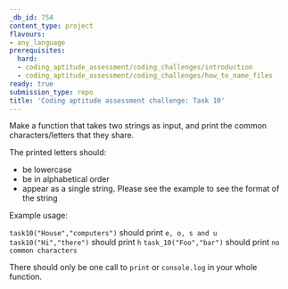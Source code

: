 ```yaml
---
_db_id: 754
content_type: project
flavours:
- any_language
prerequisites:
  hard:
  - coding_aptitude_assessment/coding_challenges/introduction
  - coding_aptitude_assessment/coding_challenges/how_to_name_files
ready: true
submission_type: repo
title: 'Coding aptitude assessment challenge: Task 10'
---
```


Make a function that takes two strings as input, and print the common characters/letters that they share.

The printed letters should:
- be lowercase
- be in alphabetical order
- appear as a single string. Please see the example to see the format of the string

Example usage:

`task10("House","computers")` should print `e, o, s and u`
`task10("Hi","there")` should print `h`
`task_10("Foo","bar")` should print `no common characters`

There should only be one call to `print` or `console.log` in your whole function.
